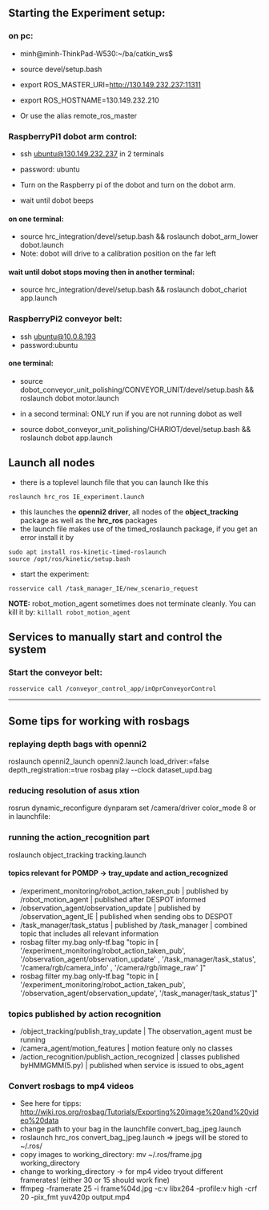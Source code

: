 ## Starting the Experiment setup:

### on pc:
 - minh@minh-ThinkPad-W530:~/ba/catkin_ws$ 
 - source devel/setup.bash
 - export ROS_MASTER_URI=http://130.149.232.237:11311
 - export ROS_HOSTNAME=130.149.232.210

 - Or use the alias remote_ros_master 

### RaspberryPi1 dobot arm control: 
 - ssh ubuntu@130.149.232.237   in 2 terminals 
 - password: ubuntu

 - Turn on the Raspberry pi of the dobot and turn on the dobot arm. 
 - wait until dobot beeps

#### on one terminal:
 
 - source hrc_integration/devel/setup.bash && roslaunch dobot_arm_lower dobot.launch
 - Note: dobot will drive to a calibration position on the far left 

#### wait until dobot stops moving then in another terminal:
 
 - source hrc_integration/devel/setup.bash && roslaunch dobot_chariot app.launch


### RaspberryPi2 conveyor belt:
 - ssh ubuntu@10.0.8.193
 - password:ubuntu

#### one terminal:
- source dobot_conveyor_unit_polishing/CONVEYOR_UNIT/devel/setup.bash && roslaunch dobot motor.launch

- in a second terminal:  ONLY run if you are not running dobot as well 
- source dobot_conveyor_unit_polishing/CHARIOT/devel/setup.bash && roslaunch dobot app.launch


## Launch all nodes 
- there is a toplevel launch file that you can launch like this 
```
roslaunch hrc_ros IE_experiment.launch
```
- this launches the **openni2 driver**, all nodes of the **object_tracking** package as well as the **hrc_ros** packages
- the launch file makes use of the timed_roslaunch package, if you get an error install it by 
```
sudo apt install ros-kinetic-timed-roslaunch
source /opt/ros/kinetic/setup.bash
```
- start the experiment: 
```
rosservice call /task_manager_IE/new_scenario_request
```

**NOTE:**  robot_motion_agent sometimes does not terminate cleanly. You can kill it by: ```killall robot_motion_agent```


## Services to manually start and control the system 

### Start the conveyor belt: 
```
rosservice call /conveyor_control_app/inOprConveyorControl
```




____________________________________________________________________________________

## Some tips for working with rosbags 

### replaying depth bags with openni2 
roslaunch openni2_launch openni2.launch load_driver:=false depth_registration:=true
rosbag play --clock dataset_upd.bag

### reducing resolution of asus xtion 
rosrun dynamic_reconfigure dynparam set /camera/driver color_mode 8
or in launchfile: <param name="camera/driver/color_mode" value="8" /> 

### running the action_recognition part 
roslaunch object_tracking tracking.launch

#### topics relevant for POMDP -> tray_update and action_recognized 
- /experiment_monitoring/robot_action_taken_pub   |   published by /robot_motion_agent      | published after DESPOT informed
- /observation_agent/observation_update		|   published by /observation_agent_IE    | published when sending obs to DESPOT
- /task_manager/task_status			| published by /task_manager		  | combined topic that includes all relevant information 
- rosbag filter my.bag only-tf.bag "topic in [ '/experiment_monitoring/robot_action_taken_pub', '/observation_agent/observation_update' , '/task_manager/task_status', '/camera/rgb/camera_info' , '/camera/rgb/image_raw' ]"
- rosbag filter my.bag only-tf.bag "topic in [ '/experiment_monitoring/robot_action_taken_pub', '/observation_agent/observation_update', '/task_manager/task_status']"

### topics published by action recognition
- /object_tracking/publish_tray_update		| The observation_agent must be running 
- /camera_agent/motion_features 			| motion feature only no classes
- /action_recognition/publish_action_recognized   | classes published byHMMGMM(5.py) | published when service is issued to obs_agent


### Convert rosbags to mp4 videos 
- See here for tipps: http://wiki.ros.org/rosbag/Tutorials/Exporting%20image%20and%20video%20data
- change path to your bag in the launchfile convert_bag_jpeg.launch
- roslaunch hrc_ros convert_bag_jpeg.launch   => jpegs will be stored to ~/.ros/ 
- copy images to working_directory: mv ~/.ros/frame.jpg working_directory
- change to working_directory -> for mp4 video tryout different framerates! (either 30 or 15 should work fine) 
- ffmpeg -framerate 25 -i frame%04d.jpg -c:v libx264 -profile:v high -crf 20 -pix_fmt yuv420p output.mp4



